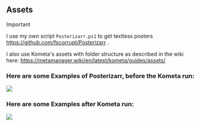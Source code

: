 ## Assets

> [!IMPORTANT]
> I use my own script `Posterizarr.ps1` to get textless posters https://github.com/fscorrupt/Posterizarr .
> 
> I also use Kometa's assets with folder structure as described in the wiki here: https://metamanager.wiki/en/latest/kometa/guides/assets/

### Here are some Examples of Posterizarr, before the Kometa run:
![](https://github.com/fscorrupt/Posterizarr/blob/main/images/posterizarr-overview-new.jpg)

### Here are some Examples after Kometa run:
![](https://github.com/fscorrupt/Posterizarr/blob/main/images/kometa-overview-new.jpg)
